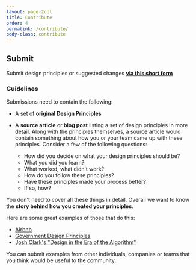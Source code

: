 ```yaml
---
layout: page-2col
title: Contribute
order: 4
permalink: /contribute/
body-class: contribute
---
```

## Submit 
Submit design principles or suggested changes **[via this short form](https://zursayc0713.typeform.com/to/DTkTul82)**


### Guidelines

Submissions need to contain the following:

* A set of **original Design Principles**
* A **source article** or **blog post** listing a set of design principles in more detail. Along with the principles themselves, a source article would contain something about how you or your team came up with these principles. Consider a few of the following questions:

  - How did you decide on what your design principles should be?
  - What you did you learn?
  - What worked, what didn’t work?
  - How do you follow these principles?
  - Have these principles made your process better?
  - If so, how?

You don't need to cover all these things in detail. Overall we want to know the **story behind how you created your principles**.

Here are some great examples of those that do this:

* [Airbnb](https://airbnb.design/the-way-we-build/)
* [Government Design Principles](https://www.gov.uk/guidance/government-design-principles)
* [Josh Clark's "Design in the Era of the Algorithm"](https://bigmedium.com/speaking/design-in-the-era-of-the-algorithm.html)

You can submit examples from other individuals, companies or teams that you think would be useful to the community.
